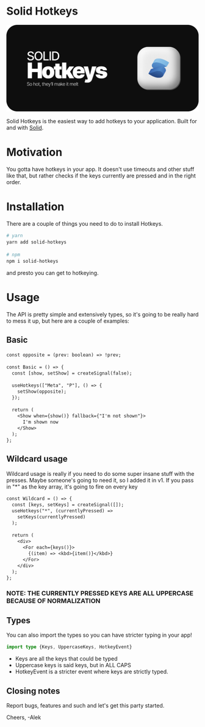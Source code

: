# Solid Hotkeys

[![Solid Hotkeys Banner](https://raw.githubusercontent.com/alekangelov/solid-hotkeys/main/hotkeys-banner.png)](https://alekangelov.github.io/solid-hotkeys)

Solid Hotkeys is the easiest way to add hotkeys to your application.
Built for and with [Solid](https://github.com/solidjs/solid).

# Motivation

You gotta have hotkeys in your app. It doesn't use timeouts and other stuff like that, but rather checks if the keys currently are pressed and in the right order.

# Installation

There are a couple of things you need to do to install Hotkeys.

```bash
# yarn
yarn add solid-hotkeys

# npm
npm i solid-hotkeys
```

and presto you can get to hotkeying.

# Usage

The API is pretty simple and extensively types, so it's going to be really hard to mess it up, but here are a couple of examples:

## Basic

```tsx
const opposite = (prev: boolean) => !prev;

const Basic = () => {
  const [show, setShow] = createSignal(false);

  useHotkeys(["Meta", "P"], () => {
    setShow(opposite);
  });

  return (
    <Show when={show()} fallback={"I'm not shown"}>
      I'm shown now
    </Show>
  );
};
```

## Wildcard usage

Wildcard usage is really if you need to do some super insane stuff with the presses. Maybe someone's going to need it, so I added it in v1. If you pass in "\*" as the key array, it's going to fire on every key

```tsx
const Wildcard = () => {
  const [keys, setKeys] = createSignal([]);
  useHotkeys("*", (currentlyPressed) =>
    setKeys(currentlyPressed)
  );

  return (
    <div>
      <For each={keys()}>
        {(item) => <kbd>{item()}</kbd>}
      </For>
    </div>
  );
};
```

### NOTE: THE CURRENTLY PRESSED KEYS ARE ALL UPPERCASE BECAUSE OF NORMALIZATION

## Types

You can also import the types so you can have stricter typing in your app!

```ts
import type {Keys, UppercaseKeys, HotkeyEvent}
```

- Keys are all the keys that could be typed
- Uppercase keys is said keys, but in ALL CAPS
- HotkeyEvent is a stricter event where keys are strictly typed.

## Closing notes

Report bugs, features and such and let's get this party started.

Cheers,
-Alek
